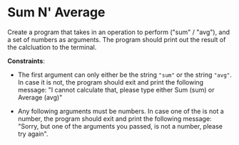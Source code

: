 # Sum N' Average

Create a program that takes in an operation to perform ("sum" / "avg"), and a set of numbers as arguments. The program should print out the result of the calcluation to the terminal.

**Constraints**:

* The first argument can only either be the string `"sum"` or the string `"avg"`. In case it is not, the program should exit and print the following message: "I cannot calculate that, please type either Sum (sum) or Average (avg)"

* Any following arguments must be numbers. In case one of the is not a number, the program should exit and print the following message: "Sorry, but one of the arguments you passed, is not a number, please try again".
